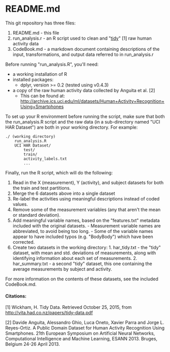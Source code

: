 README.md
========================================================

This git repository has three files:
  1. README.md - this file
  2. run_analysis.r - an R script used to clean and "[tidy](http://vita.had.co.nz/papers/tidy-data.pdf)" [1] raw human activity data
  3. CodeBook.md - a markdown document containing descriptions of the input, transformations, and output data referred to in run_analysis.r

Before running "run_analysis.R", you'll need:
  - a working installation of R
  - installed packages:
    - dplyr, version >= 0.2 (tested using v0.4.3)
  - a copy of the raw human activity data collected by Anguita et al. [2]
    - This can be found at: http://archive.ics.uci.edu/ml/datasets/Human+Activity+Recognition+Using+Smartphones
  
To set up your R environment before running the script, make sure that both the run_analysis.R script and the raw data (in a sub-directory named "UCI HAR Dataset") are both in your working directory. For example:

    ./ (working directory)
        run_analysis.R
        UCI HAR Dataset/
            test/
            train/
            activity_labels.txt
            ...

Finally, run the R script, which will do the following:

  1. Read in the X (measurement), Y (activity), and subject datasets for both the train and test partitions.
  2. Merge the 6 datasets above into a single dataset
  3. Re-label the activities using meaningful descriptions instead of coded values.
  4. Remove some of the measurement variables (any that aren't the mean or standard deviation).
  5. Add meaningful variable names, based on the "features.txt" metadata included with the original datasets.
    - Measurement variable names are abbreviated, to avoid being too long.
    - Some of the variable names appear to have included typos (e.g. "BodyBody") which have been corrected.
  6. Create two datasets in the working directory:
    1. har_tidy.txt - the "tidy" dataset, with mean and std. deviations of measurements, along with identifying information about each set of measurements.
    2. har_summary.txt - a second "tidy" dataset, this one containing the average measurements by subject and activity.

  For more information on the contents of these datasets, see the included CodeBook.md.

#### Citations:
[1] Wickham, H. Tidy Data. Retrieved October 25, 2015, from http://vita.had.co.nz/papers/tidy-data.pdf

[2] Davide Anguita, Alessandro Ghio, Luca Oneto, Xavier Parra and Jorge L. Reyes-Ortiz. A Public Domain Dataset for Human Activity Recognition Using Smartphones. 21th European Symposium on Artificial Neural Networks, Computational Intelligence and Machine Learning, ESANN 2013. Bruges, Belgium 24-26 April 2013.